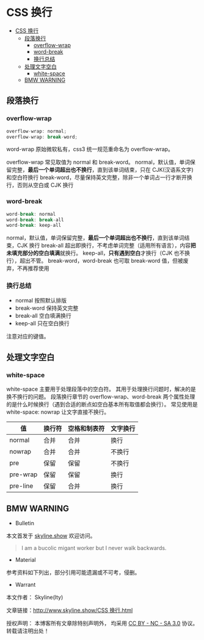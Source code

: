 # CSS 换行

<!-- @import "[TOC]" {cmd="toc" depthFrom=1 depthTo=6 orderedList=false} -->

<!-- code_chunk_output -->

- [CSS 换行](#css-换行)
  - [段落换行](#段落换行)
    - [overflow-wrap](#overflow-wrap)
    - [word-break](#word-break)
    - [换行总结](#换行总结)
  - [处理文字空白](#处理文字空白)
    - [white-space](#white-space)
  - [BMW WARNING](#bmw-warning)


<!-- /code_chunk_output -->

## 段落换行

### overflow-wrap

```js
overflow-wrap: normal;
overflow-wrap: break-word;
```

word-wrap 原始微软私有，css3 统一规范重命名为 overflow-wrap。

overflow-wrap 常见取值为 normal 和 break-word。
normal，默认值，单词保留完整，**最后一个单词超出也不换行**，直到该单词结束，只在 CJK(汉语系文字) 和空白符换行
break-word，尽量保持英文完整，除非一个单词占一行才断开换行，否则从空白或 CJK 换行

### word-break

```js
word-break: normal
word-break: break-all
word-break: keep-all
```

normal，默认值，单词保留完整，**最后一个单词超出也不换行**，直到该单词结束，CJK 换行
break-all 超出即换行，不考虑单词完整（适用所有语言），内容**把未填充部分的空白填满**就换行。
keep-all，**只有遇到空白**才换行（CJK 也不换行），超出不管。
break-word，word-break 也可取 break-word 值，但被废弃，不再推荐使用

### 换行总结

- normal 按照默认排版
- break-word 保持英文完整
- break-all 空白填满换行
- keep-all 只在空白换行

注意对应的键值。

## 处理文字空白

### white-space

white-space 主要用于处理段落中的空白符。
其用于处理换行问题时，解决的是换不换行的问题。
段落换行章节的 overflow-wrap、word-break 两个属性处理的是什么时候换行（遇到合适的断点如空白基本所有取值都会换行）。
常见使用是 white-space: nowrap 让文字直接不换行。

| 值       | 换行符 | 空格和制表符 | 文字换行 |
| -------- | ------ | ------------ | -------- |
| normal   | 合并   | 合并         | 换行     |
| nowrap   | 合并   | 合并         | 不换行   |
| pre      | 保留   | 保留         | 不换行   |
| pre-wrap | 保留   | 保留         | 换行     |
| pre-line | 保留   | 合并         | 换行     |

## BMW WARNING

- Bulletin

本文首发于 [skyline.show](http://www.skyline.show) 欢迎访问。

> I am a bucolic migant worker but I never walk backwards.

- Material

参考资料如下列出，部分引用可能遗漏或不可考，侵删。

>

- Warrant

本文作者： Skyline(lty)

文章链接：[http://www.skyline.show/CSS 换行.html](http://www.skyline.show/CSS换行.html)

授权声明： 本博客所有文章除特别声明外， 均采用 [CC BY - NC - SA 3.0](https://creativecommons.org/licenses/by-nc-sa/3.0/deed.zh) 协议。 转载请注明出处！
